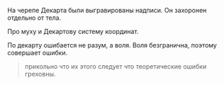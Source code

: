 На черепе Декарта были выгравированы надписи. Он захоронен отдельно от тела.

Про муху и Декартову систему координат.

По декарту ошибается не разум, а воля. Воля безгранична, поэтому совершает ошибки.
> прикольно что их этого следует что теоретические ошибки греховны.

 